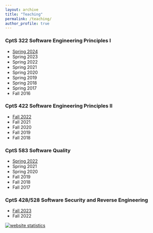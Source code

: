 ```yaml
---
layout: archive
title: "Teaching"
permalink: /teaching/
author_profile: true
---
```


### CptS 322 Software Engineering Principles I
* [Spring 2024](http://eecs.wsu.edu/~hcai/cpts322/)
* Spring 2023
* Spring 2022
* Spring 2021
* Spring 2020
* Spring 2019
* Spring 2018
* Spring 2017 
* Fall 2016

### CptS 422 Software Engineering Principles II
* [Fall 2022](http://eecs.wsu.edu/~hcai/cpts422/)
* Fall 2021
* Fall 2020 
* Fall 2019 
* Fall 2018 

### CptS 583 Software Quality
* [Spring 2022](http://eecs.wsu.edu/~hcai/cpts583/)
* Spring 2021
* Spring 2020
* Fall 2019
* Fall 2018
* Fall 2017

### CptS 428/528 Software Security and Reverse Engineering
* [Fall 2023](http://eecs.wsu.edu/~hcai/cpts4528/)
* Fall 2022

<script type="text/javascript">
var sc_project=10604826; 
var sc_invisible=1; 
var sc_security="10996eea"; 
var scJsHost = (("https:" == document.location.protocol) ?
"https://secure." : "http://www.");
document.write("<sc"+"ript type='text/javascript' src='" +
scJsHost+
"statcounter.com/counter/counter.js'></"+"script>");
</script>
<noscript><div class="statcounter"><a title="website
statistics" href="http://statcounter.com/free-web-stats/"
target="_blank"><img class="statcounter"
src="http://c.statcounter.com/10604826/0/10996eea/1/"
alt="website statistics"></a></div></noscript>
